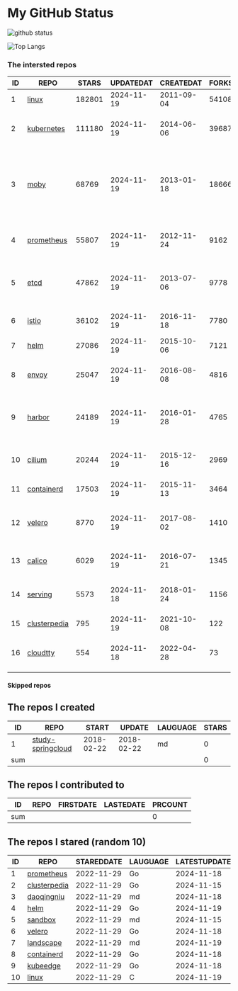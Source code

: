 # My GitHub Status

<img src="https://github-readme-stats-1.yihong0618.vercel.app/api?username=daoqingniu&show_icons=true&&&hide_title=true&count_private=true" alt="github status" />

![Top Langs](https://github-readme-stats-1.yihong0618.vercel.app/api/top-langs/?username=daoqingniu&layout=compact)

<!--START_SECTION:github_repos-->
### The intersted repos
| ID |                              REPO                               | STARS  | UPDATEDAT  | CREATEDAT  | FORKSCOUNT |                                                DESCRIPTIONS                                                |
|----|-----------------------------------------------------------------|--------|------------|------------|------------|------------------------------------------------------------------------------------------------------------|
|  1 | [linux](https://github.com/torvalds/linux)                      | 182801 | 2024-11-19 | 2011-09-04 |      54108 | Linux kernel source tree                                                                                   |
|  2 | [kubernetes](https://github.com/kubernetes/kubernetes)          | 111180 | 2024-11-19 | 2014-06-06 |      39687 | Production-Grade Container Scheduling and Management                                                       |
|  3 | [moby](https://github.com/moby/moby)                            |  68769 | 2024-11-19 | 2013-01-18 |      18666 | The Moby Project - a collaborative project for the container ecosystem to assemble container-based systems |
|  4 | [prometheus](https://github.com/prometheus/prometheus)          |  55807 | 2024-11-19 | 2012-11-24 |       9162 | The Prometheus monitoring system and time series database.                                                 |
|  5 | [etcd](https://github.com/etcd-io/etcd)                         |  47862 | 2024-11-19 | 2013-07-06 |       9778 | Distributed reliable key-value store for the most critical data of a distributed system                    |
|  6 | [istio](https://github.com/istio/istio)                         |  36102 | 2024-11-19 | 2016-11-18 |       7780 | Connect, secure, control, and observe services.                                                            |
|  7 | [helm](https://github.com/helm/helm)                            |  27086 | 2024-11-19 | 2015-10-06 |       7121 | The Kubernetes Package Manager                                                                             |
|  8 | [envoy](https://github.com/envoyproxy/envoy)                    |  25047 | 2024-11-19 | 2016-08-08 |       4816 | Cloud-native high-performance edge/middle/service proxy                                                    |
|  9 | [harbor](https://github.com/goharbor/harbor)                    |  24189 | 2024-11-19 | 2016-01-28 |       4765 | An open source trusted cloud native registry project that stores, signs, and scans content.                |
| 10 | [cilium](https://github.com/cilium/cilium)                      |  20244 | 2024-11-19 | 2015-12-16 |       2969 | eBPF-based Networking, Security, and Observability                                                         |
| 11 | [containerd](https://github.com/containerd/containerd)          |  17503 | 2024-11-19 | 2015-11-13 |       3464 | An open and reliable container runtime                                                                     |
| 12 | [velero](https://github.com/vmware-tanzu/velero)                |   8770 | 2024-11-19 | 2017-08-02 |       1410 | Backup and migrate Kubernetes applications and their persistent volumes                                    |
| 13 | [calico](https://github.com/projectcalico/calico)               |   6029 | 2024-11-19 | 2016-07-21 |       1345 | Cloud native networking and network security                                                               |
| 14 | [serving](https://github.com/knative/serving)                   |   5573 | 2024-11-18 | 2018-01-24 |       1156 | Kubernetes-based, scale-to-zero, request-driven compute                                                    |
| 15 | [clusterpedia](https://github.com/clusterpedia-io/clusterpedia) |    795 | 2024-11-19 | 2021-10-08 |        122 | The Encyclopedia of Kubernetes clusters                                                                    |
| 16 | [cloudtty](https://github.com/cloudtty/cloudtty)                |    554 | 2024-11-18 | 2022-04-28 |         73 | A Friendly Kubernetes CloudShell (Web Terminal) !                                                          |



#### Skipped repos
<!--END_SECTION:github_repos-->

<!--START_SECTION:my_github-->
## The repos I created
| ID  |                                 REPO                                 |   START    |   UPDATE   | LAUGUAGE | STARS |
|-----|----------------------------------------------------------------------|------------|------------|----------|-------|
|   1 | [study-springcloud](https://github.com/daoqingniu/study-springcloud) | 2018-02-22 | 2018-02-22 | md       |     0 |
| sum |                                                                      |            |            |          |     0 |

## The repos I contributed to
| ID  | REPO | FIRSTDATE | LASTEDATE | PRCOUNT |
|-----|------|-----------|-----------|---------|
| sum |      |           |           |       0 |

## The repos I stared (random 10)
| ID |                              REPO                               | STAREDDATE | LAUGUAGE | LATESTUPDATE |
|----|-----------------------------------------------------------------|------------|----------|--------------|
|  1 | [prometheus](https://github.com/prometheus/prometheus)          | 2022-11-29 | Go       | 2024-11-18   |
|  2 | [clusterpedia](https://github.com/clusterpedia-io/clusterpedia) | 2022-11-29 | Go       | 2024-11-15   |
|  3 | [daoqingniu](https://github.com/daoqingniu/daoqingniu)          | 2022-11-29 | md       | 2024-11-18   |
|  4 | [helm](https://github.com/helm/helm)                            | 2022-11-29 | Go       | 2024-11-19   |
|  5 | [sandbox](https://github.com/cncf/sandbox)                      | 2022-11-29 | md       | 2024-11-15   |
|  6 | [velero](https://github.com/vmware-tanzu/velero)                | 2022-11-29 | Go       | 2024-11-18   |
|  7 | [landscape](https://github.com/cncf/landscape)                  | 2022-11-29 | md       | 2024-11-19   |
|  8 | [containerd](https://github.com/containerd/containerd)          | 2022-11-29 | Go       | 2024-11-18   |
|  9 | [kubeedge](https://github.com/kubeedge/kubeedge)                | 2022-11-29 | Go       | 2024-11-18   |
| 10 | [linux](https://github.com/torvalds/linux)                      | 2022-11-29 | C        | 2024-11-19   |

<!--END_SECTION:my_github-->
